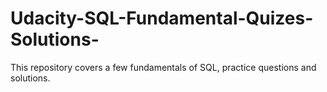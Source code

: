 # Udacity-SQL-Fundamental-Quizes-Solutions-
This repository covers a few fundamentals of SQL, practice questions and solutions.
